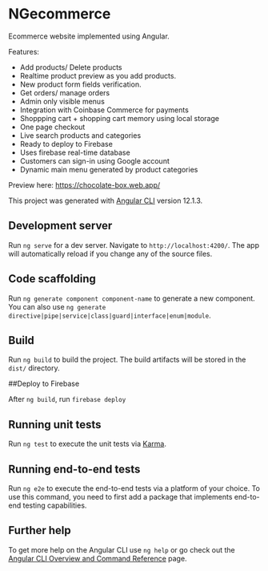 # NGecommerce
Ecommerce website implemented using Angular.

Features:
- Add products/ Delete products
- Realtime product preview as you add products.
- New product form fields verification.
- Get orders/ manage orders
- Admin only visible menus
- Integration with Coinbase Commerce for payments
- Shoppping cart + shopping cart memory using local storage
- One page checkout
- Live search products and categories
- Ready to deploy to Firebase
- Uses firebase real-time database
- Customers can sign-in using Google account
- Dynamic main menu generated by product categories

Preview here:
https://chocolate-box.web.app/

This project was generated with [Angular CLI](https://github.com/angular/angular-cli) version 12.1.3.

## Development server

Run `ng serve` for a dev server. Navigate to `http://localhost:4200/`. The app will automatically reload if you change any of the source files.

## Code scaffolding

Run `ng generate component component-name` to generate a new component. You can also use `ng generate directive|pipe|service|class|guard|interface|enum|module`.

## Build

Run `ng build` to build the project. The build artifacts will be stored in the `dist/` directory.

##Deploy to Firebase

After  `ng build`, run `firebase deploy`

## Running unit tests

Run `ng test` to execute the unit tests via [Karma](https://karma-runner.github.io).

## Running end-to-end tests

Run `ng e2e` to execute the end-to-end tests via a platform of your choice. To use this command, you need to first add a package that implements end-to-end testing capabilities.

## Further help

To get more help on the Angular CLI use `ng help` or go check out the [Angular CLI Overview and Command Reference](https://angular.io/cli) page.

